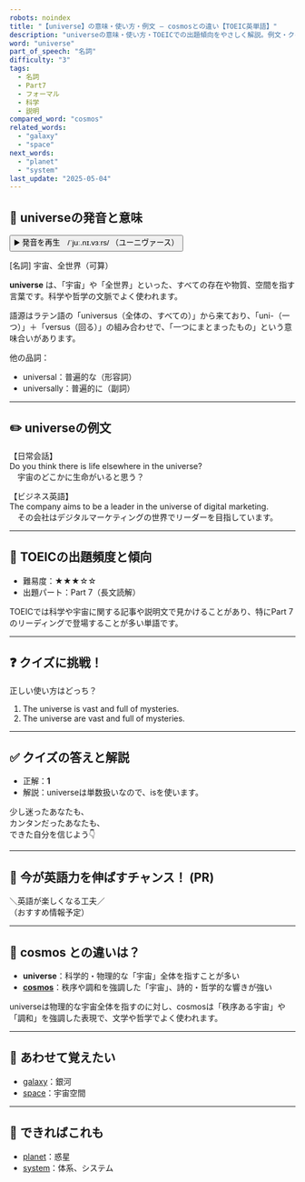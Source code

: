 ```yaml
---
robots: noindex
title: "【universe】の意味・使い方・例文 ― cosmosとの違い【TOEIC英単語】"
description: "universeの意味・使い方・TOEICでの出題傾向をやさしく解説。例文・クイズ付きでcosmosとの違いもわかりやすく学べます。"
word: "universe"
part_of_speech: "名詞"
difficulty: "3"
tags:
  - 名詞
  - Part7
  - フォーマル
  - 科学
  - 説明
compared_word: "cosmos"
related_words:
  - "galaxy"
  - "space"
next_words:
  - "planet"
  - "system"
last_update: "2025-05-04"
---
```


## 🔰 universeの発音と意味

<button class="play-audio" onclick="playTTS('universe')">
  <span class="play-audio-main">
    ▶️ 発音を再生　/ˈjuː.nɪ.vɜːrs/
  </span>
  <span class="play-audio-sub">
    （ユーニヴァース）
  </span>
</button>

[名詞] 宇宙、全世界（可算）

**universe** は、「宇宙」や「全世界」といった、すべての存在や物質、空間を指す言葉です。科学や哲学の文脈でよく使われます。

語源はラテン語の「universus（全体の、すべての）」から来ており、「uni-（一つ）」＋「versus（回る）」の組み合わせで、「一つにまとまったもの」という意味合いがあります。

他の品詞：  
- universal：普遍的な（形容詞）
- universally：普遍的に（副詞）

---

## ✏️ universeの例文

【日常会話】  
Do you think there is life elsewhere in the universe?  
　宇宙のどこかに生命がいると思う？

【ビジネス英語】  
The company aims to be a leader in the universe of digital marketing.  
　その会社はデジタルマーケティングの世界でリーダーを目指しています。

---

## 🎯 TOEICの出題頻度と傾向

- 難易度：★★★☆☆
- 出題パート：Part 7（長文読解）

TOEICでは科学や宇宙に関する記事や説明文で見かけることがあり、特にPart 7のリーディングで登場することが多い単語です。

---

## ❓ クイズに挑戦！

正しい使い方はどっち？

1. The universe is vast and full of mysteries.  
2. The universe are vast and full of mysteries.

---

## ✅ クイズの答えと解説

- 正解：**1**
- 解説：universeは単数扱いなので、isを使います。

少し迷ったあなたも、  
カンタンだったあなたも、  
できた自分を信じよう👇️

---

## 🚀 今が英語力を伸ばすチャンス！ (PR)

<div class="info-center">
＼英語が楽しくなる工夫／<br>  
（おすすめ情報予定）
</div>

---

## 🤔  cosmos との違いは？

- **universe**：科学的・物理的な「宇宙」全体を指すことが多い
- **[cosmos](/word/cosmos)**：秩序や調和を強調した「宇宙」、詩的・哲学的な響きが強い

universeは物理的な宇宙全体を指すのに対し、cosmosは「秩序ある宇宙」や「調和」を強調した表現で、文学や哲学でよく使われます。

---

## 🧩 あわせて覚えたい

- [galaxy](/word/galaxy)：銀河
- [space](/word/space)：宇宙空間

---

## 📖 できればこれも

- [planet](/word/planet)：惑星
- [system](/word/system)：体系、システム

<!-- cvid: aid49_bid25 -->

